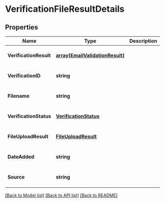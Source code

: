 # VerificationFileResultDetails

## Properties
Name | Type | Description | Notes
------------ | ------------- | ------------- | -------------
**VerificationResult** | [**array[EmailValidationResult]**](EmailValidationResult.md) |  | [optional] [default to null]
**VerificationID** | **string** |  | [optional] [default to null]
**Filename** | **string** |  | [optional] [default to null]
**VerificationStatus** | [**VerificationStatus**](VerificationStatus.md) |  | [optional] [default to null]
**FileUploadResult** | [**FileUploadResult**](FileUploadResult.md) |  | [optional] [default to null]
**DateAdded** | **string** |  | [optional] [default to null]
**Source** | **string** |  | [optional] [default to null]

[[Back to Model list]](../README.md#documentation-for-models) [[Back to API list]](../README.md#documentation-for-api-endpoints) [[Back to README]](../README.md)


